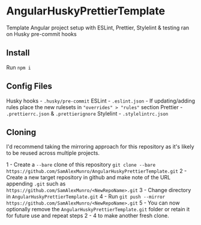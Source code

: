 # AngularHuskyPrettierTemplate

Template Angular project setup with ESLint, Prettier, Stylelint & testing ran on Husky pre-commit hooks

## Install

Run `npm i`
## Config Files

Husky hooks - `.husky/pre-commit`
ESLint - `.eslint.json` - If updating/adding rules place the new rulesets in `"overrides" > "rules"` section
Prettier - `.prettierrc.json` & `.prettierignore`
Stylelint - `.stylelintrc.json` 

## Cloning 

I'd recommend taking the mirroring approach for this repository as it's likely to be reused across multiple projects.

1 - Create a `--bare` clone of this repository `git clone --bare https://github.com/SamAlexMunro/AngularHuskyPrettierTemplate.git`
2 - Create a new target repository in github and make note of the URL appending `.git` such as `https://github.com/SamAlexMunro/<NewRepoName>.git`
3 - Change directory in `AngularHuskyPrettierTemplate.git` 
4 - Run `git push --mirror https://github.com/SamAlexMunro/<NewRepoName>.git`
5 - You can now optionally remove the `AngularHuskyPrettierTemplate.git` folder or retain it for future use and repeat steps 2 - 4 to make another fresh clone.



